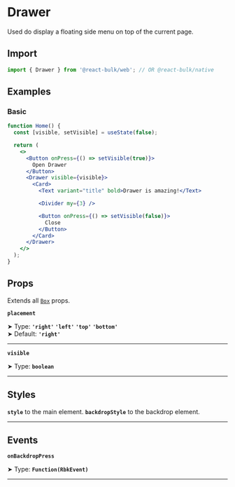 # Drawer

Used do display a floating side menu on top of the current page.

## Import

```jsx
import { Drawer } from '@react-bulk/web'; // OR @react-bulk/native
```

## Examples

### Basic

```jsx live
function Home() {
  const [visible, setVisible] = useState(false);

  return (
    <>
      <Button onPress={() => setVisible(true)}>
        Open Drawer
      </Button>
      <Drawer visible={visible}>
        <Card>
          <Text variant="title" bold>Drawer is amazing!</Text>

          <Divider my={3} />

          <Button onPress={() => setVisible(false)}>
            Close
          </Button>
        </Card>
      </Drawer>
    </>
  );
}
```

## Props

Extends all [`Box`](/docs/components/core/box#props) props.

**`placement`**

➤ Type: **`'right'` `'left'` `'top'` `'bottom'`** <br/>
➤ Default: **`'right'`** <br/>

---

**`visible`**

➤ Type: **`boolean`** <br/>

---

## Styles

**`style`** to the main element.
**`backdropStyle`** to the backdrop element.

---

## Events

**`onBackdropPress`**

➤ Type: **`Function(RbkEvent)`** <br/>

---
